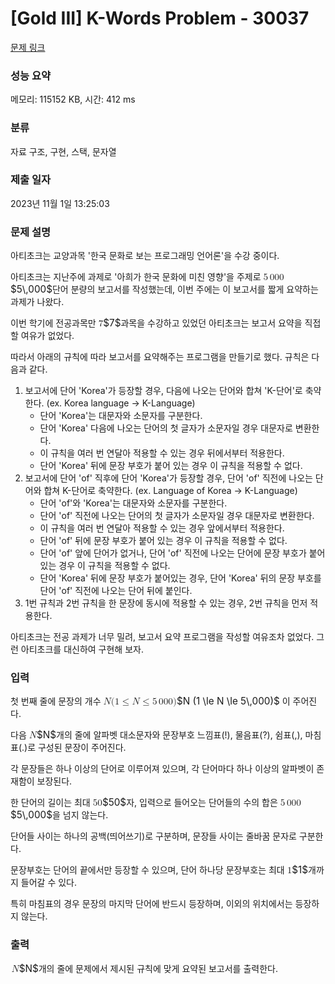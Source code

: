 # [Gold III] K-Words Problem - 30037 

[문제 링크](https://www.acmicpc.net/problem/30037) 

### 성능 요약

메모리: 115152 KB, 시간: 412 ms

### 분류

자료 구조, 구현, 스택, 문자열

### 제출 일자

2023년 11월 1일 13:25:03

### 문제 설명

<p>아티초크는 교양과목 '한국 문화로 보는 프로그래밍 언어론'을 수강 중이다.</p>

<p>아티초크는 지난주에 과제로 '아희가 한국 문화에 미친 영향'을 주제로 <mjx-container class="MathJax" jax="CHTML" style="font-size: 109%; position: relative;"><mjx-math class="MJX-TEX" aria-hidden="true"><mjx-mn class="mjx-n"><mjx-c class="mjx-c35"></mjx-c></mjx-mn><mjx-mstyle><mjx-mspace style="width: 0.167em;"></mjx-mspace></mjx-mstyle><mjx-mn class="mjx-n"><mjx-c class="mjx-c30"></mjx-c><mjx-c class="mjx-c30"></mjx-c><mjx-c class="mjx-c30"></mjx-c></mjx-mn></mjx-math><mjx-assistive-mml unselectable="on" display="inline"><math xmlns="http://www.w3.org/1998/Math/MathML"><mn>5</mn><mstyle scriptlevel="0"><mspace width="0.167em"></mspace></mstyle><mn>000</mn></math></mjx-assistive-mml><span aria-hidden="true" class="no-mathjax mjx-copytext">$5\,000$</span></mjx-container>단어 분량의 보고서를 작성했는데, 이번 주에는 이 보고서를 짧게 요약하는 과제가 나왔다.</p>

<p>이번 학기에 전공과목만 <mjx-container class="MathJax" jax="CHTML" style="font-size: 109%; position: relative;"><mjx-math class="MJX-TEX" aria-hidden="true"><mjx-mn class="mjx-n"><mjx-c class="mjx-c37"></mjx-c></mjx-mn></mjx-math><mjx-assistive-mml unselectable="on" display="inline"><math xmlns="http://www.w3.org/1998/Math/MathML"><mn>7</mn></math></mjx-assistive-mml><span aria-hidden="true" class="no-mathjax mjx-copytext">$7$</span></mjx-container>과목을 수강하고 있었던 아티초크는 보고서 요약을 직접 할 여유가 없었다.</p>

<p>따라서 아래의 규칙에 따라 보고서를 요약해주는 프로그램을 만들기로 했다. 규칙은 다음과 같다.</p>

<ol>
	<li>보고서에 단어 'Korea'가 등장할 경우, 다음에 나오는 단어와 합쳐 'K-단어'로 축약한다. (ex. Korea language → K-Language)
	<ul>
		<li>단어 'Korea'는 대문자와 소문자를 구분한다.</li>
		<li>단어 'Korea' 다음에 나오는 단어의 첫 글자가 소문자일 경우 대문자로 변환한다.</li>
		<li>이 규칙을 여러 번 연달아 적용할 수 있는 경우 뒤에서부터 적용한다.</li>
		<li>단어 'Korea' 뒤에 문장 부호가 붙어 있는 경우 이 규칙을 적용할 수 없다.</li>
	</ul>
	</li>
	<li>보고서에 단어 'of' 직후에 단어 'Korea'가 등장할 경우, 단어 'of' 직전에 나오는 단어와 합쳐 K-단어로 축약한다. (ex. Language of Korea → K-Language)
	<ul>
		<li>단어 'of'와 'Korea'는 대문자와 소문자를 구분한다.</li>
		<li>단어 'of' 직전에 나오는 단어의 첫 글자가 소문자일 경우 대문자로 변환한다.</li>
		<li>이 규칙을 여러 번 연달아 적용할 수 있는 경우 앞에서부터 적용한다.</li>
		<li>단어 'of' 뒤에 문장 부호가 붙어 있는 경우 이 규칙을 적용할 수 없다.</li>
		<li>단어 'of' 앞에 단어가 없거나, 단어 'of' 직전에 나오는 단어에 문장 부호가 붙어 있는 경우 이 규칙을 적용할 수 없다.</li>
		<li>단어 'Korea' 뒤에 문장 부호가 붙어있는 경우, 단어 'Korea' 뒤의 문장 부호를 단어 'of' 직전에 나오는 단어 뒤에 붙인다. </li>
	</ul>
	</li>
	<li>1번 규칙과 2번 규칙을 한 문장에 동시에 적용할 수 있는 경우, 2번 규칙을 먼저 적용한다.</li>
</ol>

<p>아티초크는 전공 과제가 너무 밀려, 보고서 요약 프로그램을 작성할 여유조차 없었다. 그런 아티초크를 대신하여 구현해 보자.</p>

### 입력 

 <p>첫 번째 줄에 문장의 개수 <mjx-container class="MathJax" jax="CHTML" style="font-size: 109%; position: relative;"><mjx-math class="MJX-TEX" aria-hidden="true"><mjx-mi class="mjx-i"><mjx-c class="mjx-c1D441 TEX-I"></mjx-c></mjx-mi><mjx-mo class="mjx-n"><mjx-c class="mjx-c28"></mjx-c></mjx-mo><mjx-mn class="mjx-n"><mjx-c class="mjx-c31"></mjx-c></mjx-mn><mjx-mo class="mjx-n" space="4"><mjx-c class="mjx-c2264"></mjx-c></mjx-mo><mjx-mi class="mjx-i" space="4"><mjx-c class="mjx-c1D441 TEX-I"></mjx-c></mjx-mi><mjx-mo class="mjx-n" space="4"><mjx-c class="mjx-c2264"></mjx-c></mjx-mo><mjx-mn class="mjx-n" space="4"><mjx-c class="mjx-c35"></mjx-c></mjx-mn><mjx-mstyle><mjx-mspace style="width: 0.167em;"></mjx-mspace></mjx-mstyle><mjx-mn class="mjx-n"><mjx-c class="mjx-c30"></mjx-c><mjx-c class="mjx-c30"></mjx-c><mjx-c class="mjx-c30"></mjx-c></mjx-mn><mjx-mo class="mjx-n"><mjx-c class="mjx-c29"></mjx-c></mjx-mo></mjx-math><mjx-assistive-mml unselectable="on" display="inline"><math xmlns="http://www.w3.org/1998/Math/MathML"><mi>N</mi><mo stretchy="false">(</mo><mn>1</mn><mo>≤</mo><mi>N</mi><mo>≤</mo><mn>5</mn><mstyle scriptlevel="0"><mspace width="0.167em"></mspace></mstyle><mn>000</mn><mo stretchy="false">)</mo></math></mjx-assistive-mml><span aria-hidden="true" class="no-mathjax mjx-copytext">$N (1 \le N \le 5\,000)$</span></mjx-container> 이 주어진다.</p>

<p>다음 <mjx-container class="MathJax" jax="CHTML" style="font-size: 109%; position: relative;"><mjx-math class="MJX-TEX" aria-hidden="true"><mjx-mi class="mjx-i"><mjx-c class="mjx-c1D441 TEX-I"></mjx-c></mjx-mi></mjx-math><mjx-assistive-mml unselectable="on" display="inline"><math xmlns="http://www.w3.org/1998/Math/MathML"><mi>N</mi></math></mjx-assistive-mml><span aria-hidden="true" class="no-mathjax mjx-copytext">$N$</span></mjx-container>개의 줄에 알파벳 대소문자와 문장부호 느낌표(!), 물음표(?), 쉼표(,), 마침표(.)로 구성된 문장이 주어진다.</p>

<p>각 문장들은 하나 이상의 단어로 이루어져 있으며, 각 단어마다 하나 이상의 알파벳이 존재함이 보장된다.</p>

<p>한 단어의 길이는 최대 <mjx-container class="MathJax" jax="CHTML" style="font-size: 109%; position: relative;"><mjx-math class="MJX-TEX" aria-hidden="true"><mjx-mn class="mjx-n"><mjx-c class="mjx-c35"></mjx-c><mjx-c class="mjx-c30"></mjx-c></mjx-mn></mjx-math><mjx-assistive-mml unselectable="on" display="inline"><math xmlns="http://www.w3.org/1998/Math/MathML"><mn>50</mn></math></mjx-assistive-mml><span aria-hidden="true" class="no-mathjax mjx-copytext">$50$</span></mjx-container>자, 입력으로 들어오는 단어들의 수의 합은 <mjx-container class="MathJax" jax="CHTML" style="font-size: 109%; position: relative;"><mjx-math class="MJX-TEX" aria-hidden="true"><mjx-mn class="mjx-n"><mjx-c class="mjx-c35"></mjx-c></mjx-mn><mjx-mstyle><mjx-mspace style="width: 0.167em;"></mjx-mspace></mjx-mstyle><mjx-mn class="mjx-n"><mjx-c class="mjx-c30"></mjx-c><mjx-c class="mjx-c30"></mjx-c><mjx-c class="mjx-c30"></mjx-c></mjx-mn></mjx-math><mjx-assistive-mml unselectable="on" display="inline"><math xmlns="http://www.w3.org/1998/Math/MathML"><mn>5</mn><mstyle scriptlevel="0"><mspace width="0.167em"></mspace></mstyle><mn>000</mn></math></mjx-assistive-mml><span aria-hidden="true" class="no-mathjax mjx-copytext">$5\,000$</span></mjx-container>을 넘지 않는다.</p>

<p>단어들 사이는 하나의 공백(띄어쓰기)로 구분하며, 문장들 사이는 줄바꿈 문자로 구분한다.</p>

<p>문장부호는 단어의 끝에서만 등장할 수 있으며, 단어 하나당 문장부호는 최대 <mjx-container class="MathJax" jax="CHTML" style="font-size: 109%; position: relative;"><mjx-math class="MJX-TEX" aria-hidden="true"><mjx-mn class="mjx-n"><mjx-c class="mjx-c31"></mjx-c></mjx-mn></mjx-math><mjx-assistive-mml unselectable="on" display="inline"><math xmlns="http://www.w3.org/1998/Math/MathML"><mn>1</mn></math></mjx-assistive-mml><span aria-hidden="true" class="no-mathjax mjx-copytext">$1$</span></mjx-container>개까지 들어갈 수 있다.</p>

<p>특히 마침표의 경우 문장의 마지막 단어에 반드시 등장하며, 이외의 위치에서는 등장하지 않는다.</p>

### 출력 

 <p><mjx-container class="MathJax" jax="CHTML" style="font-size: 109%; position: relative;"> <mjx-math class="MJX-TEX" aria-hidden="true"><mjx-mi class="mjx-i"><mjx-c class="mjx-c1D441 TEX-I"></mjx-c></mjx-mi></mjx-math><mjx-assistive-mml unselectable="on" display="inline"><math xmlns="http://www.w3.org/1998/Math/MathML"><mi>N</mi></math></mjx-assistive-mml><span aria-hidden="true" class="no-mathjax mjx-copytext">$N$</span></mjx-container>개의 줄에 문제에서 제시된 규칙에 맞게 요약된 보고서를 출력한다.</p>

